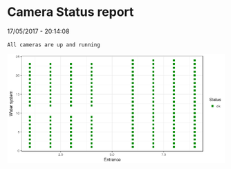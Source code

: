 Camera Status report
================
17/05/2017 - 20:14:08

    All cameras are up and running

![](camreport_files/figure-markdown_github/unnamed-chunk-2-1.png)
